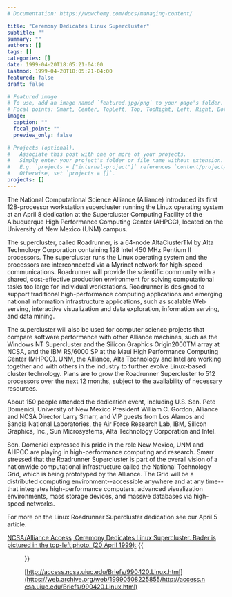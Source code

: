 ```yaml
---
# Documentation: https://wowchemy.com/docs/managing-content/

title: "Ceremony Dedicates Linux Supercluster"
subtitle: ""
summary: ""
authors: []
tags: []
categories: []
date: 1999-04-20T18:05:21-04:00
lastmod: 1999-04-20T18:05:21-04:00
featured: false
draft: false

# Featured image
# To use, add an image named `featured.jpg/png` to your page's folder.
# Focal points: Smart, Center, TopLeft, Top, TopRight, Left, Right, BottomLeft, Bottom, BottomRight.
image:
  caption: ""
  focal_point: ""
  preview_only: false

# Projects (optional).
#   Associate this post with one or more of your projects.
#   Simply enter your project's folder or file name without extension.
#   E.g. `projects = ["internal-project"]` references `content/project/deep-learning/index.md`.
#   Otherwise, set `projects = []`.
projects: []
---
```


The National Computational Science Alliance (Alliance) introduced its first 128-processor workstation supercluster running the Linux operating system at an April 8 dedication at the Supercluster Computing Facility of the Albuquerque High Performance Computing Center (AHPCC), located on the University of New Mexico (UNM) campus.

The supercluster, called Roadrunner, is a 64-node AltaClusterTM by Alta Technology Corporation containing 128 Intel 450 MHz Pentium II processors. The supercluster runs the Linux operating system and the processors are interconnected via a Myrinet network for high-speed communications. Roadrunner will provide the scientific community with a shared, cost-effective production environment for solving computational tasks too large for individual workstations. Roadrunner is designed to support traditional high-performance computing applications and emerging national information infrastructure applications, such as scalable Web serving, interactive visualization and data exploration, information serving, and data mining.

The supercluster will also be used for computer science projects that compare software performance with other Alliance machines, such as the Windows NT Supercluster and the Silicon Graphics Origin2000TM array at NCSA, and the IBM RS/6000 SP at the Maui High Performance Computing Center (MHPCC). UNM, the Alliance, Alta Technology and Intel are working together and with others in the industry to further evolve Linux-based cluster technology. Plans are to grow the Roadrunner Supercluster to 512 processors over the next 12 months, subject to the availability of necessary resources.

About 150 people attended the dedication event, including U.S. Sen. Pete Domenici, University of New Mexico President William C. Gordon, Alliance and NCSA Director Larry Smarr, and VIP guests from Los Alamos and Sandia National Laboratories, the Air Force Research Lab, IBM, Silicon Graphics, Inc., Sun Microsystems, Alta Technology Corporation and Intel.

Sen. Domenici expressed his pride in the role New Mexico, UNM and AHPCC are playing in high-performance computing and research. Smarr stressed that the Roadrunner Supercluster is part of the overall vision of a nationwide computational infrastructure called the National Technology Grid, which is being prototyped by the Alliance. The Grid will be a distributed computing environment--accessible anywhere and at any time--that integrates high-performance computers, advanced visualization environments, mass storage devices, and massive databases via high-speed networks.

For more on the Linux Roadrunner Supercluster dedication see our April 5 article.

<a name="gal_Access19990420"></a>
[NCSA/Alliance Access, Ceremony Dedicates Linux Supercluster. Bader is pictured in the top-left photo. (20 April 1999):](files/LinuxSupercomputer/Access19990420.pdf) {{<figure src="Access19990420.png" width="300">}}

[http://access.ncsa.uiuc.edu/Briefs/990420.Linux.html](https://web.archive.org/web/19990508225855/http://access.ncsa.uiuc.edu/Briefs/990420.Linux.html)
